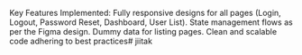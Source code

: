 Key Features Implemented:
Fully responsive designs for all pages (Login, Logout, Password Reset, Dashboard, User List).
State management flows as per the Figma design.
Dummy data for listing pages.
Clean and scalable code adhering to best practices#   j i i t a k  
 